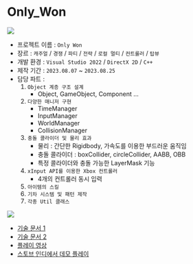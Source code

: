 # Only_Won

![](https://github.com/joonyle99/Only_Won/assets/67359781/46d6fa61-afcc-4954-83b7-58b47548cf95)

* 프로젝트 이름 : `Only Won`
* 장르 : `캐주얼` / `경쟁` / `파티` / `전략` / `로컬 멀티` / `컨트롤러` / `탑뷰`
* 개발 환경 : `Visual Studio 2022` / `DirectX 2D` / `C++`
* 제작 기간 : `2023.08.07` ~ `2023.08.25`
* 담당 파트 :
  1. `Object 계층 구조 설계`
     - Object, GameObject, Component ...
  3. `다양한 매니저 구현`
     - TimeManager
     - InputManager
     - WorldManager
     - CollisionManager
  4. `충돌 콜라이더 및 물리 효과`
     - 물리 : 간단한 Rigidbody, 가속도를 이용한 부드러운 움직임
     - 충돌 콜라이더 : boxCollider, circleCollider, AABB, OBB
     - 특정 콜라이더와 충돌 가능한 LayerMask 기능
  5. `xInput API를 이용한 Xbox 컨트롤러`
     - 4개의 컨트롤러 동시 입력
  6. `아이템의 스킬`
  7. `기차 시스템 및 패턴 제작`
  8. `각종 Util 클래스`

![](https://github.com/joonyle99/Only_Won/assets/67359781/9ac923f9-7aeb-4ebf-943b-d4fb657ff718)

* [기술 문서 1](https://github.com/joonyle99/Only_Won/discussions/4)
* [기술 문서 2](https://github.com/joonyle99/Only_Won/discussions/5)
* [플레이 영상](https://www.youtube.com/watch?v=rq6Tg1pvA_8)
* [스토브 인디에서 데모 플레이](https://store.onstove.com/ko/games/2391)
